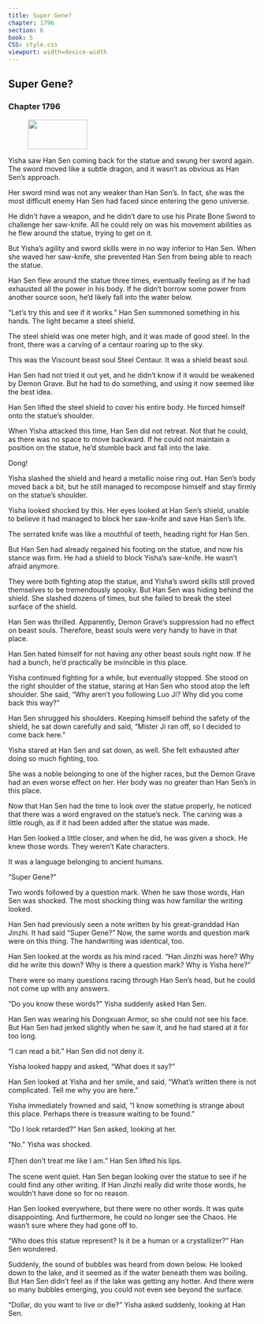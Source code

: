 ```yaml
---
title: Super Gene?
chapter: 1796
section: 6
book: 5
CSS: style.css
viewport: width=device-width
---
```


## Super Gene?

### Chapter 1796

<figure>
	<img src="../Images/gem.gif" alt="" id="gem" width="120" height="60" />
</figure>

Yisha saw Han Sen coming back for the statue and swung her sword again. The sword moved like a subtle dragon, and it wasn’t as obvious as Han Sen’s approach.

Her sword mind was not any weaker than Han Sen’s. In fact, she was the most difficult enemy Han Sen had faced since entering the geno universe.

He didn’t have a weapon, and he didn’t dare to use his Pirate Bone Sword to challenge her saw-knife. All he could rely on was his movement abilities as he flew around the statue, trying to get on it.

But Yisha’s agility and sword skills were in no way inferior to Han Sen. When she waved her saw-knife, she prevented Han Sen from being able to reach the statue.

Han Sen flew around the statue three times, eventually feeling as if he had exhausted all the power in his body. If he didn’t borrow some power from another source soon, he’d likely fall into the water below.

“Let’s try this and see if it works.” Han Sen summoned something in his hands. The light became a steel shield.

The steel shield was one meter high, and it was made of good steel. In the front, there was a carving of a centaur roaring up to the sky.

This was the Viscount beast soul Steel Centaur. It was a shield beast soul.

Han Sen had not tried it out yet, and he didn’t know if it would be weakened by Demon Grave. But he had to do something, and using it now seemed like the best idea.

Han Sen lifted the steel shield to cover his entire body. He forced himself onto the statue’s shoulder.

When Yisha attacked this time, Han Sen did not retreat. Not that he could, as there was no space to move backward. If he could not maintain a position on the statue, he’d stumble back and fall into the lake.

Dong!

Yisha slashed the shield and heard a metallic noise ring out. Han Sen’s body moved back a bit, but he still managed to recompose himself and stay firmly on the statue’s shoulder.

Yisha looked shocked by this. Her eyes looked at Han Sen’s shield, unable to believe it had managed to block her saw-knife and save Han Sen’s life.

The serrated knife was like a mouthful of teeth, heading right for Han Sen.

But Han Sen had already regained his footing on the statue, and now his stance was firm. He had a shield to block Yisha’s saw-knife. He wasn’t afraid anymore.

They were both fighting atop the statue, and Yisha’s sword skills still proved themselves to be tremendously spooky. But Han Sen was hiding behind the shield. She slashed dozens of times, but she failed to break the steel surface of the shield.

Han Sen was thrilled. Apparently, Demon Grave’s suppression had no effect on beast souls. Therefore, beast souls were very handy to have in that place.

Han Sen hated himself for not having any other beast souls right now. If he had a bunch, he’d practically be invincible in this place.

Yisha continued fighting for a while, but eventually stopped. She stood on the right shoulder of the statue, staring at Han Sen who stood atop the left shoulder. She said, “Why aren’t you following Luo Ji? Why did you come back this way?”

Han Sen shrugged his shoulders. Keeping himself behind the safety of the shield, he sat down carefully and said, “Mister Ji ran off, so I decided to come back here.”

Yisha stared at Han Sen and sat down, as well. She felt exhausted after doing so much fighting, too.

She was a noble belonging to one of the higher races, but the Demon Grave had an even worse effect on her. Her body was no greater than Han Sen’s in this place.

Now that Han Sen had the time to look over the statue properly, he noticed that there was a word engraved on the statue’s neck. The carving was a little rough, as if it had been added after the statue was made.

Han Sen looked a little closer, and when he did, he was given a shock. He knew those words. They weren’t Kate characters.

It was a language belonging to ancient humans.

“Super Gene?”

Two words followed by a question mark. When he saw those words, Han Sen was shocked. The most shocking thing was how familiar the writing looked.

Han Sen had previously seen a note written by his great-granddad Han Jinzhi. It had said “Super Gene?” Now, the same words and question mark were on this thing. The handwriting was identical, too.

Han Sen looked at the words as his mind raced. “Han Jinzhi was here? Why did he write this down? Why is there a question mark? Why is Yisha here?”

There were so many questions racing through Han Sen’s head, but he could not come up with any answers.

“Do you know these words?” Yisha suddenly asked Han Sen.

Han Sen was wearing his Dongxuan Armor, so she could not see his face. But Han Sen had jerked slightly when he saw it, and he had stared at it for too long.

“I can read a bit.” Han Sen did not deny it.

Yisha looked happy and asked, “What does it say?”

Han Sen looked at Yisha and her smile, and said, “What’s written there is not complicated. Tell me why you are here.”

Yisha immediately frowned and said, “I know something is strange about this place. Perhaps there is treasure waiting to be found.”

“Do I look retarded?” Han Sen asked, looking at her.

“No.” Yisha was shocked.

叮hen don’t treat me like I am.” Han Sen lifted his lips.

The scene went quiet. Han Sen began looking over the statue to see if he could find any other writing. If Han Jinzhi really did write those words, he wouldn’t have done so for no reason.

Han Sen looked everywhere, but there were no other words. It was quite disappointing. And furthermore, he could no longer see the Chaos. He wasn’t sure where they had gone off to.

“Who does this statue represent? Is it be a human or a crystallizer?” Han Sen wondered.

Suddenly, the sound of bubbles was heard from down below. He looked down to the lake, and it seemed as if the water beneath them was boiling. But Han Sen didn’t feel as if the lake was getting any hotter. And there were so many bubbles emerging, you could not even see beyond the surface.

“Dollar, do you want to live or die?” Yisha asked suddenly, looking at Han Sen.